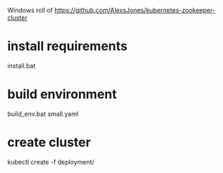 Windows roll of https://github.com/AlexsJones/kubernetes-zookeeper-cluster

# install requirements
install.bat

# build environment
build_env.bat small.yaml

# create cluster
kubectl create -f deployment/
